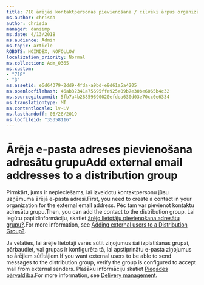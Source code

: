 ```yaml
---
title: 718 ārējās kontaktpersonas pievienošana / cilvēki ārpus organizācijas adresātu sarakstam
ms.author: chrisda
author: chrisda
manager: dansimp
ms.date: 4/13/2018
ms.audience: Admin
ms.topic: article
ROBOTS: NOINDEX, NOFOLLOW
localization_priority: Normal
ms.collection: Adm_O365
ms.custom:
- "718"
- "3"
ms.assetid: e6d64379-2dd9-4fda-a9bd-e9d61a5a4205
ms.openlocfilehash: 46ab32341a75695ffe925a09b7e30be6065b4c32
ms.sourcegitcommit: 5fb7a4b28859690020efdea630d03e70cc0e6334
ms.translationtype: MT
ms.contentlocale: lv-LV
ms.lasthandoff: 06/28/2019
ms.locfileid: "35358116"
---
```

# <a name="add-external-email-addresses-to-a-distribution-group"></a><span data-ttu-id="d715e-102">Ārēja e-pasta adreses pievienošana adresātu grupu</span><span class="sxs-lookup"><span data-stu-id="d715e-102">Add external email addresses to a distribution group</span></span>

<span data-ttu-id="d715e-103">Pirmkārt, jums ir nepieciešams, lai izveidotu kontaktpersonu jūsu uzņēmuma ārējā e-pasta adresi.</span><span class="sxs-lookup"><span data-stu-id="d715e-103">First, you need to create a contact in your organization for the external email address.</span></span> <span data-ttu-id="d715e-104">Pēc tam var pievienot kontaktu adresātu grupu.</span><span class="sxs-lookup"><span data-stu-id="d715e-104">Then, you can add the contact to the distribution group.</span></span> <span data-ttu-id="d715e-105">Lai iegūtu papildinformāciju, skatiet [ārējo lietotāju pievienošana adresātu grupu?](https://support.office.com/client/caa0f310-0bb7-48e3-8ad2-cb358b53bbba).</span><span class="sxs-lookup"><span data-stu-id="d715e-105">For more information, see [Adding external users to a Distribution Group?](https://support.office.com/client/caa0f310-0bb7-48e3-8ad2-cb358b53bbba).</span></span>

<span data-ttu-id="d715e-106">Ja vēlaties, lai ārējie lietotāji varēs sūtīt ziņojumus šai izplatīšanas grupai, pārbaudiet, vai grupas ir konfigurēta tā, lai apstiprinātu e-pasta ziņojumus no ārējiem sūtītājiem.</span><span class="sxs-lookup"><span data-stu-id="d715e-106">If you want external users to be able to send messages to the distribution group, verify the group is configured to accept mail from external senders.</span></span> <span data-ttu-id="d715e-107">Plašāku informāciju skatiet [Piegādes pārvaldība](https://technet.microsoft.com/library/bb124513.aspx#deliverymanagement).</span><span class="sxs-lookup"><span data-stu-id="d715e-107">For more information, see [Delivery management](https://technet.microsoft.com/library/bb124513.aspx#deliverymanagement).</span></span>
